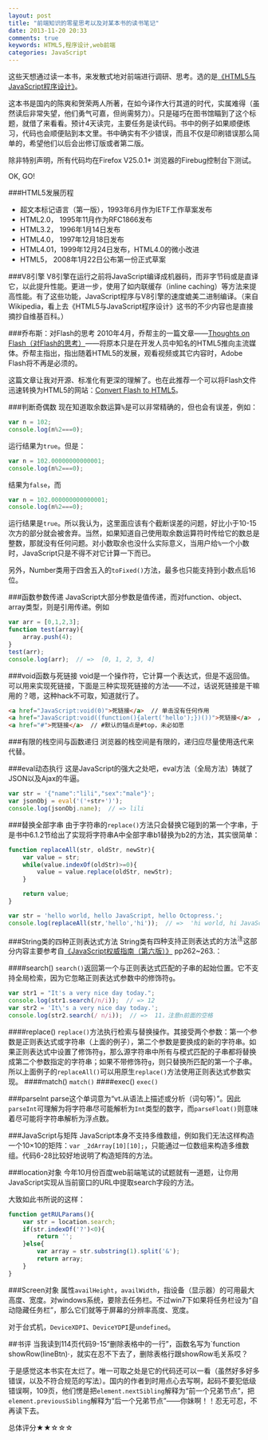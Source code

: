 ```yaml
---
layout: post
title: "前端知识的零星思考以及对某本书的读书笔记"
date: 2013-11-20 20:33
comments: true
keywords: HTML5,程序设计,web前端
categories: JavaScript
---
```

这些天想通过读一本书，来发散式地对前端进行调研、思考。选的是<a href="http://book.douban.com/subject/20430370/" class="douban_book" name="20430370" target="_blank" title="去豆瓣">《HTML5与JavaScript程序设计》</a>。

这本书是国内的陈爽和贺荣两人所著，在如今译作大行其道的时代，实属难得（虽然读后非常失望，他们勇气可嘉，但尚需努力）。只是碰巧在图书馆瞄到了这个标题，就借了来看看。预计4天读完，主要任务是读代码。书中的例子如果顺便练习，代码也会顺便贴到本文里。书中确实有不少错误，而且不仅是印刷错误那么简单的，希望他们以后会出修订版或者第二版。

除非特别声明，所有代码均在Firefox V25.0.1+ 浏览器的Firebug控制台下测试。

OK, GO!
<!-- more -->

###HTML5发展历程
+ 超文本标记语言（第一版），1993年6月作为IETF工作草案发布
+ HTML2.0， 1995年11月作为RFC1866发布
+ HTML3.2， 1996年1月14日发布
+ HTML4.0， 1997年12月18日发布
+ HTML4.01，1999年12月24日发布，HTML4.0的微小改进
+ HTML5， 2008年1月22日公布第一份正式草案

###V8引擎
V8引擎在运行之前将JavaScript编译成机器码，而非字节码或是直译它，以此提升性能。更进一步，使用了如内联缓存（inline caching）等方法来提高性能。有了这些功能，JavaScript程序与V8引擎的速度媲美二进制编译。（来自Wikipedia，看上去《HTML5与JavaScript程序设计》这书的不少内容也是直接摘抄自维基百科。）

###乔布斯：对Flash的思考
2010年4月，乔帮主的一篇文章——<a href="http://www.apple.com/hotnews/thoughts-on-flash/" target="_blank" title="原文地址">Thoughts on Flash（对Flash的思考）</a>——将原本只是在开发人员中知名的HTML5推向主流媒体。乔帮主指出，指出随着HTML5的发展，观看视频或其它内容时，Adobe Flash将不再是必须的。

这篇文章让我对开源、标准化有更深的理解了。也在此推荐一个可以将Flash文件迅速转换为HTML5的网站：<a href="https://www.pixelplant.com/" target="_blank" title="Convert Flash to HTML5">Convert Flash to HTML5</a>。

###判断奇偶数
现在知道取余数运算`%`是可以非常精确的，但也会有误差，例如：
``` javascript
var n = 102;
console.log(n%2===0);
```
运行结果为`true`。但是：
``` javascript
var n = 102.00000000000001;
console.log(n%2===0);
```
结果为`false`，而
``` javascript
var n = 102.000000000000001;
console.log(n%2===0);
```
运行结果是`true`。所以我认为，这里面应该有个截断误差的问题，好比小于10-15次方的部分就会被舍弃。当然，如果知道自己使用取余数运算符时传给它的数总是整数，那就没有任何问题。对小数取余也没什么实际意义，当用户给`%`一个小数时，JavaScript只是不得不对它计算一下而已。

另外，Number类用于四舍五入的`toFixed()`方法，最多也只能支持到小数点后16位。

###函数参数传递
JavaScript大部分参数是值传递，而对function、object、array类型，则是引用传递。例如
``` javascript
var arr = [0,1,2,3];
function test(array){
    array.push(4);
}
test(arr);
console.log(arr);  // =>  [0, 1, 2, 3, 4]
```
###void函数与死链接
void是一个操作符，它计算一个表达式，但是不返回值。可以用来实现死链接，下面是三种实现死链接的方法——不过，话说死链接是干嘛用的？嗯，这种hack不可取，知道就行了。
``` html
<a href="JavaScript:void(0)">死链接</a>  // 单击没有任何作用
<a href="JavaScript:void((function(){alert('hello');})())">死链接</a>  // 单击会运行该函数
<a href="#">死链接</a>  // #默认的锚点是#top，未必如愿
```
###有限的栈空间与函数递归
浏览器的栈空间是有限的，递归应尽量使用迭代来代替。

###eval动态执行
这是JavaScript的强大之处吧，eval方法（全局方法）铸就了JSON以及Ajax的牛逼。
``` javascript
var str = '{"name":"lili","sex":"male"}';
var jsonObj = eval('('+str+')');
console.log(jsonObj.name);  // => lili
```
###替换全部字串
由于字符串的`replace()`方法只会替换它碰到的第一个字串，于是书中6.1.2节给出了实现将字符串A中全部字串b1替换为b2的方法，其实很简单：
``` javascript
function replaceAll(str, oldStr, newStr){
	var value = str;
	while(value.indexOf(oldStr)>=0){
		value = value.replace(oldStr, newStr);
	}

	return value;
}

var str = 'hello world, hello JavaScript, hello Octopress.';
console.log(replaceAll(str,'hello','hi'));  // =>  'hi world, hi JavaScript, hi Octopress.'
```
###String类的四种正则表达式方法
String类有<span class="Mosaic">四种支持正则表达式的方法<sup>注</sup><span class="annotate-content"><span class="triTop"></span><span class="triTopOuter"></span>这部分内容主要参考自<a href="http://book.douban.com/subject/10549733/" title="去豆瓣看看" target="_blank">《JavaScript权威指南（第六版）》</a> pp262~263.</span></span>：

####search()
`search()`返回第一个与正则表达式匹配的子串的起始位置。它不支持全局检索，因为它忽略正则表达式参数中的修饰符`g`。
``` javascript
var str1 = "It's a very nice day today.";
console.log(str1.search(/n/i));  // => 12
var str2 = 'It\'s a very nice day today.';
console.log(str2.search(/ n/i));  // =>  11，注意n前面的空格
```
####replace()
`replace()`方法执行检索与替换操作。其接受两个参数：第一个参数是正则表达式或字符串（上面的例子），第二个参数是要换成的新的字符串。如果正则表达式中设置了修饰符`g`，那么源字符串中所有与模式匹配的子串都将替换成第二个参数指定的字符串；如果不带修饰符`g`，则只替换所匹配的第一个子串。所以上面例子的`replaceAll()`可以用原生`replace()`方法使用正则表达式参数实现。
####match()
`match()`
####exec()
`exec()`

###parseInt
parse这个单词意为“vt.从语法上描述或分析（词句等）”。因此`parseInt`可理解为将字符串尽可能解析为`Int`类型的数字，而`parseFloat()`则意味着尽可能将字符串解析为浮点数。

###JavaScript与矩阵
JavaScript本身不支持多维数组，例如我们无法这样构造一个10×10的矩阵：`var _2dArray[10][10];`，只能通过一位数组来构造多维数组。代码6-28比较好地说明了构造矩阵的方法。

###location对象
今年10月份百度web前端笔试的试题就有一道题，让你用JavaScript实现从当前窗口的URL中提取search字段的方法。

大致如此书所说的这样：
``` javascript
function getRULParams(){
	var str = location.search;
	if(str.indexOf('?')<0){
		return '';
	}else{
		var array = str.substring(1).split('&');
		return array;
	}
}
```
###Screen对象
属性`availHeight`，`availWidth`，指设备（显示器）的可用最大高度、宽度。对windows系统，要除去任务栏。不过win7下如果将任务栏设为“自动隐藏任务栏”，那么它们就等于屏幕的分辨率高度、宽度。

对于台式机，`DeviceXDPI`、`DeviceYDPI`是`undefined`。

##书评
当我读到114页代码9-15“删除表格中的一行”，函数名写为`function showRow(lineBtn)·，就实在忍不下去了，删除表格行跟showRow毛关系哎？

于是感觉这本书实在太烂了。唯一可取之处是它的代码还可以一看（虽然好多好多错误，以及不符合规范的写法）。国内的作者到时用点心去写啊，起码不要犯低级错误啊，109页，他们愣是把`element.nextSibling`解释为“前一个兄弟节点”，把`element.previousSibling`解释为“后一个兄弟节点”——你妹啊！！忍无可忍，不再读下去。

总体评分★★☆☆☆
